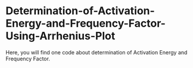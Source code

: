 # Determination-of-Activation-Energy-and-Frequency-Factor-Using-Arrhenius-Plot
Here, you will find one code about determination of Activation Energy and Frequency Factor.
